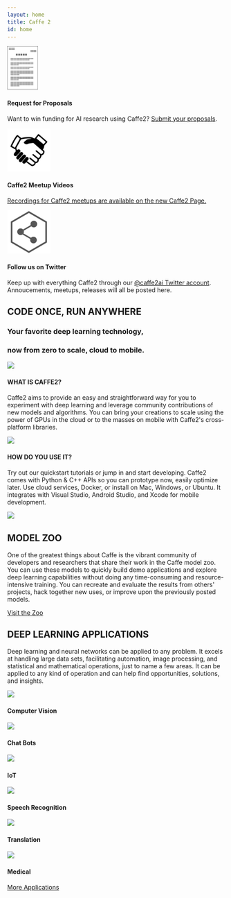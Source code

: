 ```yaml
---
layout: home
title: Caffe 2
id: home
---
```


<section class="landing-news landing-wrap">
    <div class="landing-container">
        <div class="landing-row">
            <div class="landing-col-md-3 box">
                <a class="iconImages" href="https://research.fb.com/programs/research-awards/proposals/caffe2-rfp/"><img height="100" src="./static/images/landing-rfp.svg"></a>
                <h4>Request for Proposals</h4>
                <p>Want to win funding for AI research using Caffe2? <a href="https://research.fb.com/programs/research-awards/proposals/caffe2-rfp/">Submit your proposals</a>.</p>
            </div>
            <div class="landing-col-md-3 box">
                <a class="iconImages" href="https://www.meetup.com/Caffe2-Bay-Area/events/241702584/"><img height="100" src="./static/images/landing-meetup.svg"></a>
                <h4>Caffe2 Meetup Videos</h4>
                <p><a href="https://www.facebook.com/pg/Caffe2AI/videos/">Recordings for Caffe2 meetups are available on the new Caffe2 Page.</a></p>
            </div>
            <div class="landing-col-md-3 box">
                <a class="iconImages" href="https://twitter.com/caffe2ai"><img height="100" src="./static/images/landing-twitter.svg"></a>
                <h4>Follow us on Twitter</h4>
                <p>Keep up with everything Caffe2 through our <a href=
                "https://twitter.com/caffe2ai">@caffe2ai Twitter account</a>. Annoucements, meetups, releases will all be posted here.</p>
            </div>
        </div>
    </div>
</section>

<section class="landing-describe landing-wrap">
    <div class="landing-container">
        <h2>CODE ONCE, RUN ANYWHERE</h2>
        <h3>Your favorite deep learning technology,</h3>
        <h3>now from zero to scale, cloud to mobile.</h3>
        <div class="landing-row">
            <div class="landing-col-md-2 box what">
                <a class="iconImages" href="/docs/learn-more.html"><img src="./static/images/landing-scale.png"></a>
                <h4>WHAT IS CAFFE2?</h4>
                <p>Caffe2 aims to provide an easy and straightforward way for you to experiment with deep learning and leverage community contributions of new models and algorithms. You can bring your creations to scale using the power of GPUs in the cloud or to the masses on mobile with Caffe2's cross-platform libraries.</p>
            </div>
            <div class="landing-col-md-2 box how">
                <a class="iconImages" href="/docs/getting-started.html"><img src="./static/images/landing-stack.png"></a>
                <h4>HOW DO YOU USE IT?</h4>
                <p>Try out our quickstart tutorials or jump in and start developing. Caffe2 comes with Python & C++ APIs so you can prototype now, easily optimize later. Use cloud services, Docker, or install on Mac, Windows, or Ubuntu. It integrates with Visual Studio, Android Studio, and Xcode for mobile development.</p>
            </div>
        </div>
    </div>
</section>

<section class="landing-zoo landing-wrap">
    <div class="landing-container">
      <a class="iconImages" href="/docs/zoo.html"><img src="./static/images/landing-puzzle.png"></a>
      <h2>MODEL ZOO</h2>
      <p>One of the greatest things about Caffe is the vibrant community of developers and researchers that share their work in the Caffe model zoo. You can use these models to quickly build demo applications and explore deep learning capabilities without doing any time-consuming and resource-intensive training. You can recreate and evaluate the results from others' projects, hack together new uses, or improve upon the previously posted models.</p>
      <div class="pluginWrapper buttonWrapper">
        <a class="button" href="/docs/zoo.html">Visit the Zoo</a>
      </div>
    </div>
</section>

<section class="landing-applications landing-wrap">
    <div class="landing-container">
        <h2>DEEP LEARNING APPLICATIONS</h2>
        <p>Deep learning and neural networks can be applied to any problem. It excels at handling large data sets, facilitating automation, image processing, and statistical and mathematical operations, just to name a few areas. It can be applied to any kind of operation and can help find opportunities, solutions, and insights.</p>
        <div class="landing-row">
            <div class="landing-col-md-3 box">
                <a class="iconImages" href="/docs/applications-of-deep-learning.html#computer-vision"><img src="./static/images/landing-shades.png"></a>
                <h4>Computer Vision</h4>
            </div>
            <div class="landing-col-md-3 box">
                <a class="iconImages" href="/docs/applications-of-deep-learning.html#chat-bots"><img src="./static/images/landing-chat.png"></a>
                <h4>Chat Bots</h4>
            </div>
            <div class="landing-col-md-3 box">
                <a class="iconImages" href="/docs/applications-of-deep-learning.html#iot"><img src="./static/images/landing-iot.png"></a>
                <h4>IoT</h4>
            </div>
        </div>
        <div class="landing-row">
            <div class="landing-col-md-3 box">
                <a class="iconImages" href="/docs/applications-of-deep-learning.html#speech-recognition"><img src="./static/images/landing-audio.png"></a>
                <h4>Speech Recognition</h4>
            </div>
            <div class="landing-col-md-3 box">
                <a class="iconImages" href="/docs/applications-of-deep-learning.html#translation"><img src="./static/images/landing-trans.png"></a>
                <h4>Translation</h4>
            </div>
            <div class="landing-col-md-3 box">
                <a class="iconImages" href="/docs/applications-of-deep-learning.html#medical"><img src="./static/images/landing-med.png"></a>
                <h4>Medical</h4>
            </div>
        </div>
        <div class="pluginWrapper buttonWrapper">
          <a class="button" href="/docs/applications-of-deep-learning.html">More Applications</a>
        </div>
    </div>
</section>
